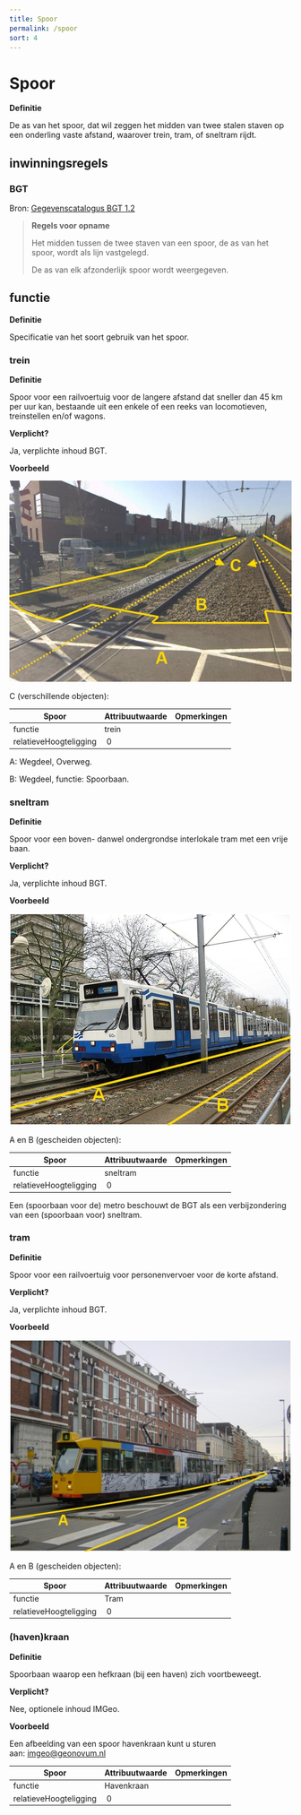 ```yaml
---
title: Spoor
permalink: /spoor
sort: 4
---
```


# Spoor

**Definitie**

De as van het spoor, dat wil zeggen het midden van twee stalen staven op een
onderling vaste afstand, waarover trein, tram, of sneltram rijdt.

## inwinningsregels

### BGT

Bron: [Gegevenscatalogus BGT 1.2](https://docs.geostandaarden.nl/imgeo/catalogus/bgt/#objectafbakening-spoor)

>   **Regels voor opname**
>   
>   Het midden tussen de twee staven van een spoor, de as van het spoor, wordt
>   als lijn vastgelegd.
>   
>   De as van elk afzonderlijk spoor wordt weergegeven.

## functie

**Definitie**

Specificatie van het soort gebruik van het spoor.

### trein

**Definitie**

Spoor voor een railvoertuig voor de langere afstand dat sneller dan 45 km per
uur kan, bestaande uit een enkele of een reeks van locomotieven, treinstellen
en/of wagons.

**Verplicht?**

Ja, verplichte inhoud BGT.

**Voorbeeld**

![](media/64546c37fabdf1decd2299edd4002ea7.jpg)

C (verschillende objecten):

| **Spoor**              | **Attribuutwaarde** | **Opmerkingen** |
|------------------------|---------------------|-----------------|
| functie                | trein               |                 |
| relatieveHoogteligging |  0                  |                 |

A: Wegdeel, Overweg.

B: Wegdeel, functie: Spoorbaan.

### sneltram

**Definitie**

Spoor voor een boven- danwel ondergrondse interlokale tram met een vrije baan.

**Verplicht?**

Ja, verplichte inhoud BGT.

**Voorbeeld**

![](media/c5a3e34f01048b4ece76308d2e457f10.jpg)

A en B (gescheiden objecten):

| **Spoor**              | **Attribuutwaarde** | **Opmerkingen** |
|------------------------|---------------------|-----------------|
| functie                | sneltram            |                 |
| relatieveHoogteligging |  0                  |                 |

Een (spoorbaan voor de) metro beschouwt de BGT als een verbijzondering van een
(spoorbaan voor) sneltram.

### tram

**Definitie**

Spoor voor een railvoertuig voor personenvervoer voor de korte afstand.

**Verplicht?**

Ja, verplichte inhoud BGT.

**Voorbeeld**

![](media/5357654e07df263db26359a2a4a730e2.jpg)

A en B (gescheiden objecten):

| **Spoor**              | **Attribuutwaarde** | **Opmerkingen** |
|------------------------|---------------------|-----------------|
| functie                | Tram                |                 |
| relatieveHoogteligging |  0                  |                 |

### (haven)kraan

**Definitie**

Spoorbaan waarop een hefkraan (bij een haven) zich voortbeweegt.

**Verplicht?**

Nee, optionele inhoud IMGeo.

**Voorbeeld**

Een afbeelding van een spoor havenkraan kunt u sturen
aan: [imgeo\@geonovum.nl](mailto:info@geonovum.nl)

| **Spoor**              | **Attribuutwaarde** | **Opmerkingen** |
|------------------------|---------------------|-----------------|
| functie                | Havenkraan          |                 |
| relatieveHoogteligging |  0                  |                 |
